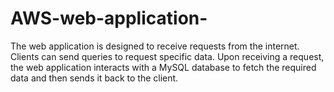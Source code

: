 # AWS-web-application-
The web application is designed to receive requests from the internet. Clients can send queries to request specific data. Upon receiving a request, the web application interacts with a MySQL database to fetch the required data and then sends it back to the client.

